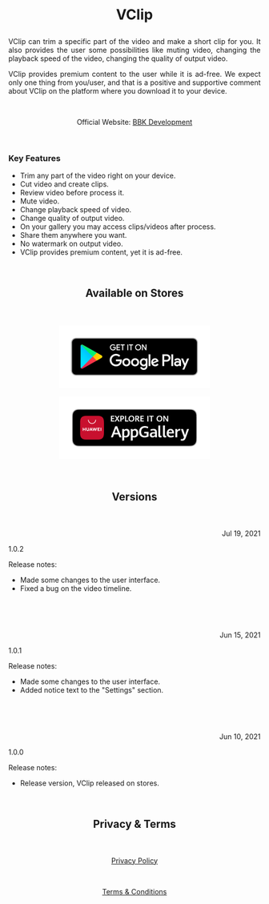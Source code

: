 # <p align="center">VClip</p> 

<p align="justify">VClip can trim a specific part of the video and make a short clip for you. It also provides the user some possibilities like muting video, changing the playback speed of the video, changing the quality of output video.</p>

<p align="justify">VClip provides premium content to the user while it is ad-free. We expect only one thing from you/user, and that is a positive and supportive comment about VClip on the platform where you download it to your device.</p>

&nbsp;

<p align="center">Official Website: <a href="https://www.bbkdevelopment.com/bbk-development/ardublu">BBK Development</a></p>

&nbsp;

### Key Features
-	Trim any part of the video right on your device.
-   Cut video and create clips.
-   Review video before process it.
-   Mute video.
-   Change playback speed of video.
-   Change quality of output video.
-   On your gallery you may access clips/videos after process.
-   Share them anywhere you want.
-   No watermark on output video.
-   VClip provides premium content, yet it is ad-free.

&nbsp;

## <p align="center">Available on Stores</p> 

&nbsp;

[<p align="center"><img src="images/badge-black1.png" width="300"></p>](https://play.google.com/store/apps/details?id=com.BBKDevelopment.VClip)[<p align="center"><img src="images/badge-black2.png" width="300"></p>](https://appgallery.huawei.com/#/app/C104413665)

&nbsp;

## <p align="center">Versions</p> 

&nbsp;

<p align=right>Jul 19, 2021</p>
<p align=left>1.0.2</p> 

Release notes:

- Made some changes to the user interface. 
- Fixed a bug on the video timeline.

&nbsp;

&nbsp;

<p align=right>Jun 15, 2021</p>
<p align=left>1.0.1</p> 

Release notes:

- Made some changes to the user interface. 
- Added notice text  to the "Settings" section.

&nbsp;

&nbsp;

<p align=right>Jun 10, 2021</p>
<p align=left>1.0.0</p>

Release notes:

- Release version, VClip released on stores.

&nbsp;

## <p align="center">Privacy & Terms</p> 

&nbsp;

[<p align="center">Privacy Policy</p>](https://www.bbkdevelopment.com/bbk-development/vclip/privacy-policy)

&nbsp;

[<p align="center">Terms & Conditions</p>](https://www.bbkdevelopment.com/bbk-development/vclip/terms-and-conditions)
